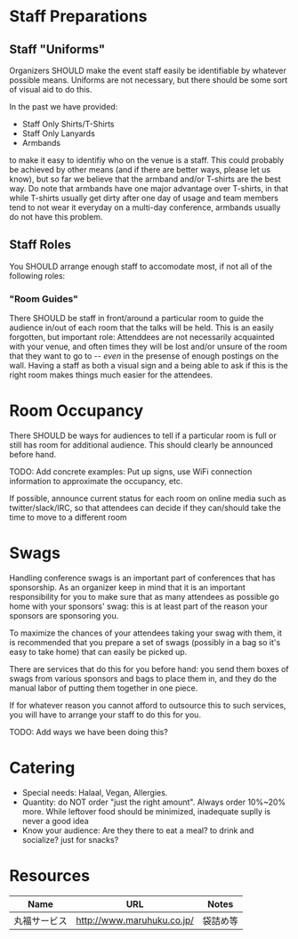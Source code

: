 # Staff Preparations

## Staff "Uniforms"

Organizers SHOULD make the event staff easily be identifiable by whatever
possible means. Uniforms are not necessary, but there should be some sort of
visual aid to do this.

In the past we have provided:

* Staff Only Shirts/T-Shirts 
* Staff Only Lanyards
* Armbands

to make it easy to identifiy who on the venue is a staff. This could probably
be achieved by other means (and if there are better ways, please let us know),
but so far we believe that the armband and/or T-shirts are the best way. Do
note that armbands have one major advantage over T-shirts, in that while
T-shirts usually get dirty after one day of usage and team members tend to
not wear it everyday on a multi-day conference, armbands usually do not have
this problem.

## Staff Roles

You SHOULD arrange enough staff to accomodate most, if not all of the following
roles:

### "Room Guides"

There SHOULD be staff in front/around a particular room to guide the audience
in/out of each room that the talks will be held. This is an easily forgotten,
but important role: Attenddees are not necessarily acquainted with your venue,
and often times they will be lost and/or unsure of the room that they want to
go to -- *even* in the presense of enough postings on the wall. Having a staff
as both a visual sign and a being able to ask if this is the right room makes
things much easier for the attendees.

# Room Occupancy

There SHOULD be ways for audiences to tell if a particular room is full or still
has room for additional audience. This should clearly be announced before hand.

TODO: Add concrete examples: Put up signs, use WiFi connection information to
approximate the occupancy, etc.

If possible, announce current status for each room on online media such as
twitter/slack/IRC, so that attendees can decide if they can/should take the
time to move to a different room

# Swags

Handling conference swags is an important part of conferences that has sponsorship. As an organizer keep in mind that it is an important responsibility for you to make sure that as many attendees as possible go home with your sponsors' swag: this is at least part of the reason your sponsors are sponsoring you.

To maximize the chances of your attendees taking your swag with them, it is recommended that you prepare a set of swags (possibly in a bag so it's easy to take home) that can easily be picked up.

There are services that do this for you before hand: you send them boxes of swags from various sponsors and bags to place them in, and they do the manual labor of putting them together in one piece.

If for whatever reason you cannot afford to outsource this to such services, you will have to arrange your staff to do this for you.

TODO: Add ways we have been doing this?

# Catering

* Special needs: Halaal, Vegan, Allergies.
* Quantity: do NOT order "just the right amount". Always order 10%~20% more. While leftover food should be minimized, inadequate suplly is never a good idea
* Know your audience: Are they there to eat a meal? to drink and socialize? just for snacks?

# Resources

| Name         | URL                        | Notes |
|--------------|----------------------------|-------|
| 丸福サービス | http://www.maruhuku.co.jp/ | 袋詰め等 |
